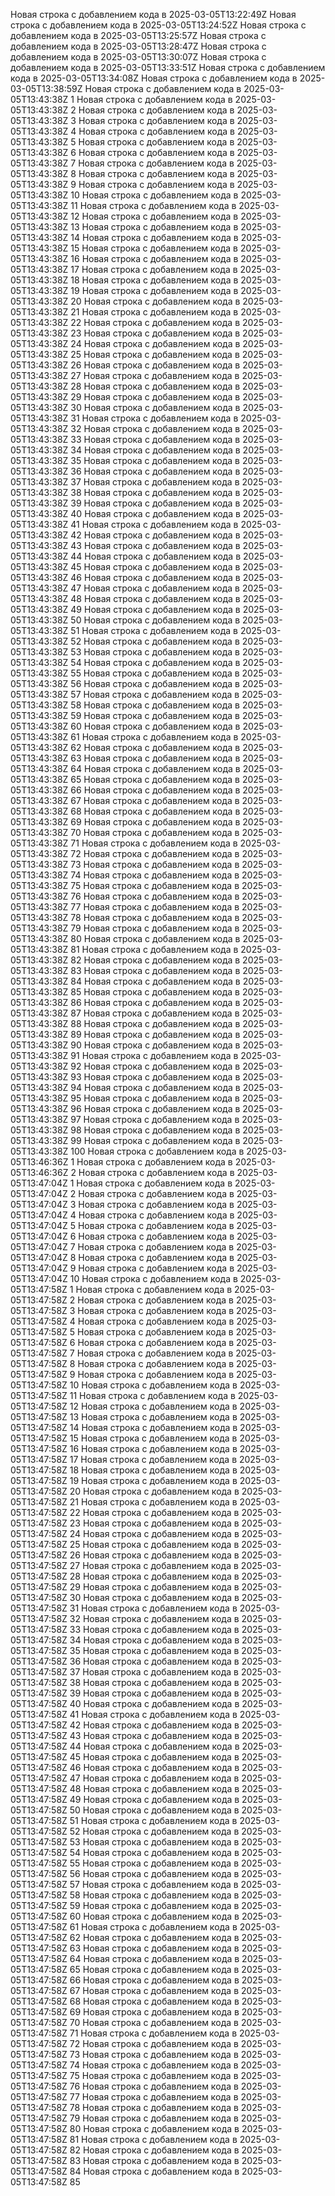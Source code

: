 Новая строка с добавлением кода в 2025-03-05T13:22:49Z
Новая строка с добавлением кода в 2025-03-05T13:24:52Z
Новая строка с добавлением кода в 2025-03-05T13:25:57Z
Новая строка с добавлением кода в 2025-03-05T13:28:47Z
Новая строка с добавлением кода в 2025-03-05T13:30:07Z
Новая строка с добавлением кода в 2025-03-05T13:33:51Z
Новая строка с добавлением кода в 2025-03-05T13:34:08Z
Новая строка с добавлением кода в 2025-03-05T13:38:59Z
Новая строка с добавлением кода в 2025-03-05T13:43:38Z 1
Новая строка с добавлением кода в 2025-03-05T13:43:38Z 2
Новая строка с добавлением кода в 2025-03-05T13:43:38Z 3
Новая строка с добавлением кода в 2025-03-05T13:43:38Z 4
Новая строка с добавлением кода в 2025-03-05T13:43:38Z 5
Новая строка с добавлением кода в 2025-03-05T13:43:38Z 6
Новая строка с добавлением кода в 2025-03-05T13:43:38Z 7
Новая строка с добавлением кода в 2025-03-05T13:43:38Z 8
Новая строка с добавлением кода в 2025-03-05T13:43:38Z 9
Новая строка с добавлением кода в 2025-03-05T13:43:38Z 10
Новая строка с добавлением кода в 2025-03-05T13:43:38Z 11
Новая строка с добавлением кода в 2025-03-05T13:43:38Z 12
Новая строка с добавлением кода в 2025-03-05T13:43:38Z 13
Новая строка с добавлением кода в 2025-03-05T13:43:38Z 14
Новая строка с добавлением кода в 2025-03-05T13:43:38Z 15
Новая строка с добавлением кода в 2025-03-05T13:43:38Z 16
Новая строка с добавлением кода в 2025-03-05T13:43:38Z 17
Новая строка с добавлением кода в 2025-03-05T13:43:38Z 18
Новая строка с добавлением кода в 2025-03-05T13:43:38Z 19
Новая строка с добавлением кода в 2025-03-05T13:43:38Z 20
Новая строка с добавлением кода в 2025-03-05T13:43:38Z 21
Новая строка с добавлением кода в 2025-03-05T13:43:38Z 22
Новая строка с добавлением кода в 2025-03-05T13:43:38Z 23
Новая строка с добавлением кода в 2025-03-05T13:43:38Z 24
Новая строка с добавлением кода в 2025-03-05T13:43:38Z 25
Новая строка с добавлением кода в 2025-03-05T13:43:38Z 26
Новая строка с добавлением кода в 2025-03-05T13:43:38Z 27
Новая строка с добавлением кода в 2025-03-05T13:43:38Z 28
Новая строка с добавлением кода в 2025-03-05T13:43:38Z 29
Новая строка с добавлением кода в 2025-03-05T13:43:38Z 30
Новая строка с добавлением кода в 2025-03-05T13:43:38Z 31
Новая строка с добавлением кода в 2025-03-05T13:43:38Z 32
Новая строка с добавлением кода в 2025-03-05T13:43:38Z 33
Новая строка с добавлением кода в 2025-03-05T13:43:38Z 34
Новая строка с добавлением кода в 2025-03-05T13:43:38Z 35
Новая строка с добавлением кода в 2025-03-05T13:43:38Z 36
Новая строка с добавлением кода в 2025-03-05T13:43:38Z 37
Новая строка с добавлением кода в 2025-03-05T13:43:38Z 38
Новая строка с добавлением кода в 2025-03-05T13:43:38Z 39
Новая строка с добавлением кода в 2025-03-05T13:43:38Z 40
Новая строка с добавлением кода в 2025-03-05T13:43:38Z 41
Новая строка с добавлением кода в 2025-03-05T13:43:38Z 42
Новая строка с добавлением кода в 2025-03-05T13:43:38Z 43
Новая строка с добавлением кода в 2025-03-05T13:43:38Z 44
Новая строка с добавлением кода в 2025-03-05T13:43:38Z 45
Новая строка с добавлением кода в 2025-03-05T13:43:38Z 46
Новая строка с добавлением кода в 2025-03-05T13:43:38Z 47
Новая строка с добавлением кода в 2025-03-05T13:43:38Z 48
Новая строка с добавлением кода в 2025-03-05T13:43:38Z 49
Новая строка с добавлением кода в 2025-03-05T13:43:38Z 50
Новая строка с добавлением кода в 2025-03-05T13:43:38Z 51
Новая строка с добавлением кода в 2025-03-05T13:43:38Z 52
Новая строка с добавлением кода в 2025-03-05T13:43:38Z 53
Новая строка с добавлением кода в 2025-03-05T13:43:38Z 54
Новая строка с добавлением кода в 2025-03-05T13:43:38Z 55
Новая строка с добавлением кода в 2025-03-05T13:43:38Z 56
Новая строка с добавлением кода в 2025-03-05T13:43:38Z 57
Новая строка с добавлением кода в 2025-03-05T13:43:38Z 58
Новая строка с добавлением кода в 2025-03-05T13:43:38Z 59
Новая строка с добавлением кода в 2025-03-05T13:43:38Z 60
Новая строка с добавлением кода в 2025-03-05T13:43:38Z 61
Новая строка с добавлением кода в 2025-03-05T13:43:38Z 62
Новая строка с добавлением кода в 2025-03-05T13:43:38Z 63
Новая строка с добавлением кода в 2025-03-05T13:43:38Z 64
Новая строка с добавлением кода в 2025-03-05T13:43:38Z 65
Новая строка с добавлением кода в 2025-03-05T13:43:38Z 66
Новая строка с добавлением кода в 2025-03-05T13:43:38Z 67
Новая строка с добавлением кода в 2025-03-05T13:43:38Z 68
Новая строка с добавлением кода в 2025-03-05T13:43:38Z 69
Новая строка с добавлением кода в 2025-03-05T13:43:38Z 70
Новая строка с добавлением кода в 2025-03-05T13:43:38Z 71
Новая строка с добавлением кода в 2025-03-05T13:43:38Z 72
Новая строка с добавлением кода в 2025-03-05T13:43:38Z 73
Новая строка с добавлением кода в 2025-03-05T13:43:38Z 74
Новая строка с добавлением кода в 2025-03-05T13:43:38Z 75
Новая строка с добавлением кода в 2025-03-05T13:43:38Z 76
Новая строка с добавлением кода в 2025-03-05T13:43:38Z 77
Новая строка с добавлением кода в 2025-03-05T13:43:38Z 78
Новая строка с добавлением кода в 2025-03-05T13:43:38Z 79
Новая строка с добавлением кода в 2025-03-05T13:43:38Z 80
Новая строка с добавлением кода в 2025-03-05T13:43:38Z 81
Новая строка с добавлением кода в 2025-03-05T13:43:38Z 82
Новая строка с добавлением кода в 2025-03-05T13:43:38Z 83
Новая строка с добавлением кода в 2025-03-05T13:43:38Z 84
Новая строка с добавлением кода в 2025-03-05T13:43:38Z 85
Новая строка с добавлением кода в 2025-03-05T13:43:38Z 86
Новая строка с добавлением кода в 2025-03-05T13:43:38Z 87
Новая строка с добавлением кода в 2025-03-05T13:43:38Z 88
Новая строка с добавлением кода в 2025-03-05T13:43:38Z 89
Новая строка с добавлением кода в 2025-03-05T13:43:38Z 90
Новая строка с добавлением кода в 2025-03-05T13:43:38Z 91
Новая строка с добавлением кода в 2025-03-05T13:43:38Z 92
Новая строка с добавлением кода в 2025-03-05T13:43:38Z 93
Новая строка с добавлением кода в 2025-03-05T13:43:38Z 94
Новая строка с добавлением кода в 2025-03-05T13:43:38Z 95
Новая строка с добавлением кода в 2025-03-05T13:43:38Z 96
Новая строка с добавлением кода в 2025-03-05T13:43:38Z 97
Новая строка с добавлением кода в 2025-03-05T13:43:38Z 98
Новая строка с добавлением кода в 2025-03-05T13:43:38Z 99
Новая строка с добавлением кода в 2025-03-05T13:43:38Z 100
Новая строка с добавлением кода в 2025-03-05T13:46:36Z 1
Новая строка с добавлением кода в 2025-03-05T13:46:36Z 2
Новая строка с добавлением кода в 2025-03-05T13:47:04Z 1
Новая строка с добавлением кода в 2025-03-05T13:47:04Z 2
Новая строка с добавлением кода в 2025-03-05T13:47:04Z 3
Новая строка с добавлением кода в 2025-03-05T13:47:04Z 4
Новая строка с добавлением кода в 2025-03-05T13:47:04Z 5
Новая строка с добавлением кода в 2025-03-05T13:47:04Z 6
Новая строка с добавлением кода в 2025-03-05T13:47:04Z 7
Новая строка с добавлением кода в 2025-03-05T13:47:04Z 8
Новая строка с добавлением кода в 2025-03-05T13:47:04Z 9
Новая строка с добавлением кода в 2025-03-05T13:47:04Z 10
Новая строка с добавлением кода в 2025-03-05T13:47:58Z 1
Новая строка с добавлением кода в 2025-03-05T13:47:58Z 2
Новая строка с добавлением кода в 2025-03-05T13:47:58Z 3
Новая строка с добавлением кода в 2025-03-05T13:47:58Z 4
Новая строка с добавлением кода в 2025-03-05T13:47:58Z 5
Новая строка с добавлением кода в 2025-03-05T13:47:58Z 6
Новая строка с добавлением кода в 2025-03-05T13:47:58Z 7
Новая строка с добавлением кода в 2025-03-05T13:47:58Z 8
Новая строка с добавлением кода в 2025-03-05T13:47:58Z 9
Новая строка с добавлением кода в 2025-03-05T13:47:58Z 10
Новая строка с добавлением кода в 2025-03-05T13:47:58Z 11
Новая строка с добавлением кода в 2025-03-05T13:47:58Z 12
Новая строка с добавлением кода в 2025-03-05T13:47:58Z 13
Новая строка с добавлением кода в 2025-03-05T13:47:58Z 14
Новая строка с добавлением кода в 2025-03-05T13:47:58Z 15
Новая строка с добавлением кода в 2025-03-05T13:47:58Z 16
Новая строка с добавлением кода в 2025-03-05T13:47:58Z 17
Новая строка с добавлением кода в 2025-03-05T13:47:58Z 18
Новая строка с добавлением кода в 2025-03-05T13:47:58Z 19
Новая строка с добавлением кода в 2025-03-05T13:47:58Z 20
Новая строка с добавлением кода в 2025-03-05T13:47:58Z 21
Новая строка с добавлением кода в 2025-03-05T13:47:58Z 22
Новая строка с добавлением кода в 2025-03-05T13:47:58Z 23
Новая строка с добавлением кода в 2025-03-05T13:47:58Z 24
Новая строка с добавлением кода в 2025-03-05T13:47:58Z 25
Новая строка с добавлением кода в 2025-03-05T13:47:58Z 26
Новая строка с добавлением кода в 2025-03-05T13:47:58Z 27
Новая строка с добавлением кода в 2025-03-05T13:47:58Z 28
Новая строка с добавлением кода в 2025-03-05T13:47:58Z 29
Новая строка с добавлением кода в 2025-03-05T13:47:58Z 30
Новая строка с добавлением кода в 2025-03-05T13:47:58Z 31
Новая строка с добавлением кода в 2025-03-05T13:47:58Z 32
Новая строка с добавлением кода в 2025-03-05T13:47:58Z 33
Новая строка с добавлением кода в 2025-03-05T13:47:58Z 34
Новая строка с добавлением кода в 2025-03-05T13:47:58Z 35
Новая строка с добавлением кода в 2025-03-05T13:47:58Z 36
Новая строка с добавлением кода в 2025-03-05T13:47:58Z 37
Новая строка с добавлением кода в 2025-03-05T13:47:58Z 38
Новая строка с добавлением кода в 2025-03-05T13:47:58Z 39
Новая строка с добавлением кода в 2025-03-05T13:47:58Z 40
Новая строка с добавлением кода в 2025-03-05T13:47:58Z 41
Новая строка с добавлением кода в 2025-03-05T13:47:58Z 42
Новая строка с добавлением кода в 2025-03-05T13:47:58Z 43
Новая строка с добавлением кода в 2025-03-05T13:47:58Z 44
Новая строка с добавлением кода в 2025-03-05T13:47:58Z 45
Новая строка с добавлением кода в 2025-03-05T13:47:58Z 46
Новая строка с добавлением кода в 2025-03-05T13:47:58Z 47
Новая строка с добавлением кода в 2025-03-05T13:47:58Z 48
Новая строка с добавлением кода в 2025-03-05T13:47:58Z 49
Новая строка с добавлением кода в 2025-03-05T13:47:58Z 50
Новая строка с добавлением кода в 2025-03-05T13:47:58Z 51
Новая строка с добавлением кода в 2025-03-05T13:47:58Z 52
Новая строка с добавлением кода в 2025-03-05T13:47:58Z 53
Новая строка с добавлением кода в 2025-03-05T13:47:58Z 54
Новая строка с добавлением кода в 2025-03-05T13:47:58Z 55
Новая строка с добавлением кода в 2025-03-05T13:47:58Z 56
Новая строка с добавлением кода в 2025-03-05T13:47:58Z 57
Новая строка с добавлением кода в 2025-03-05T13:47:58Z 58
Новая строка с добавлением кода в 2025-03-05T13:47:58Z 59
Новая строка с добавлением кода в 2025-03-05T13:47:58Z 60
Новая строка с добавлением кода в 2025-03-05T13:47:58Z 61
Новая строка с добавлением кода в 2025-03-05T13:47:58Z 62
Новая строка с добавлением кода в 2025-03-05T13:47:58Z 63
Новая строка с добавлением кода в 2025-03-05T13:47:58Z 64
Новая строка с добавлением кода в 2025-03-05T13:47:58Z 65
Новая строка с добавлением кода в 2025-03-05T13:47:58Z 66
Новая строка с добавлением кода в 2025-03-05T13:47:58Z 67
Новая строка с добавлением кода в 2025-03-05T13:47:58Z 68
Новая строка с добавлением кода в 2025-03-05T13:47:58Z 69
Новая строка с добавлением кода в 2025-03-05T13:47:58Z 70
Новая строка с добавлением кода в 2025-03-05T13:47:58Z 71
Новая строка с добавлением кода в 2025-03-05T13:47:58Z 72
Новая строка с добавлением кода в 2025-03-05T13:47:58Z 73
Новая строка с добавлением кода в 2025-03-05T13:47:58Z 74
Новая строка с добавлением кода в 2025-03-05T13:47:58Z 75
Новая строка с добавлением кода в 2025-03-05T13:47:58Z 76
Новая строка с добавлением кода в 2025-03-05T13:47:58Z 77
Новая строка с добавлением кода в 2025-03-05T13:47:58Z 78
Новая строка с добавлением кода в 2025-03-05T13:47:58Z 79
Новая строка с добавлением кода в 2025-03-05T13:47:58Z 80
Новая строка с добавлением кода в 2025-03-05T13:47:58Z 81
Новая строка с добавлением кода в 2025-03-05T13:47:58Z 82
Новая строка с добавлением кода в 2025-03-05T13:47:58Z 83
Новая строка с добавлением кода в 2025-03-05T13:47:58Z 84
Новая строка с добавлением кода в 2025-03-05T13:47:58Z 85
